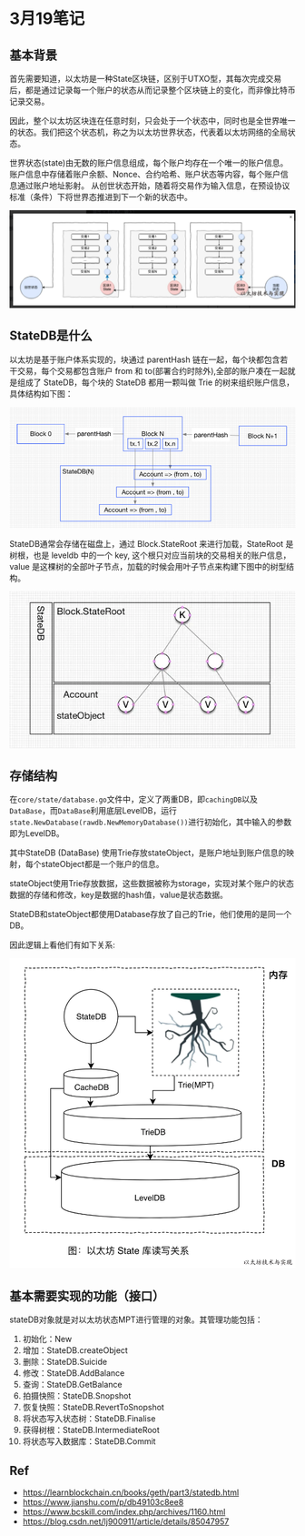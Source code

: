 # 3月19笔记

## 基本背景

首先需要知道，以太坊是一种State区块链，区别于UTXO型，其每次完成交易后，都是通过记录每一个账户的状态从而记录整个区块链上的变化，而非像比特币记录交易。

因此，整个以太坊区块连在任意时刻，只会处于一个状态中，同时也是全世界唯一的状态。我们把这个状态机，称之为以太坊世界状态，代表着以太坊网络的全局状态。

世界状态(state)由无数的账户信息组成，每个账户均存在一个唯一的账户信息。账户信息中存储着账户余额、Nonce、合约哈希、账户状态等内容，每个账户信息通过账户地址影射。 从创世状态开始，随着将交易作为输入信息，在预设协议标准（条件）下将世界态推进到下一个新的状态中。

![state](../images/state.png)

## StateDB是什么

以太坊是基于账户体系实现的，块通过 parentHash 链在一起，每个块都包含若干交易，每个交易都包含账户 from 和 to(部署合约时除外),全部的账户凑在一起就是组成了 StateDB，每个块的 StateDB 都用一颗叫做 Trie 的树来组织账户信息，具体结构如下图：

![statedb](../images/statedb.png)

StateDB通常会存储在磁盘上，通过 Block.StateRoot 来进行加载，StateRoot 是树根，也是 leveldb 中的一个 key, 这个根只对应当前块的交易相关的账户信息，value 是这棵树的全部叶子节点，加载的时候会用叶子节点来构建下图中的树型结构。

![trie](../images/trie.png)

## 存储结构

在`core/state/database.go`文件中，定义了两重DB，即`cachingDB`以及`DataBase`，而`DataBase`利用底层LevelDB，运行`state.NewDatabase(rawdb.NewMemoryDatabase())`进行初始化，其中输入的参数即为LevelDB。

其中StateDB (DataBase) 使用Trie存放stateObject，是账户地址到账户信息的映射，每个stateObject都是一个账户的信息。

stateObject使用Trie存放数据，这些数据被称为storage，实现对某个账户的状态数据的存储和修改，key是数据的hash值，value是状态数据。

StateDB和stateObject都使用Database存放了自己的Trie，他们使用的是同一个DB。

因此逻辑上看他们有如下关系:

![hierarchy2](../images/hierarchy.webp)

## 基本需要实现的功能（接口）

stateDB对象就是对以太坊状态MPT进行管理的对象。其管理功能包括：
1. 初始化：New
2. 增加：StateDB.createObject
3. 删除：StateDB.Suicide
4. 修改：StateDB.AddBalance
5. 查询：StateDB.GetBalance
6. 拍摄快照：StateDB.Snopshot
7. 恢复快照：StateDB.RevertToSnopshot
8. 将状态写入状态树：StateDB.Finalise
9. 获得树根：StateDB.IntermediateRoot
10. 将状态写入数据库：StateDB.Commit

## Ref
- https://learnblockchain.cn/books/geth/part3/statedb.html
- https://www.jianshu.com/p/db49103c8ee8
- https://www.bcskill.com/index.php/archives/1160.html
- https://blog.csdn.net/lj900911/article/details/85047957
